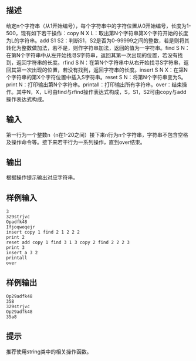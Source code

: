 ## 描述


给定n个字符串（从1开始编号），每个字符串中的字符位置从0开始编号，长度为1-500，现有如下若干操作：copy N X L：取出第N个字符串第X个字符开始的长度为L的字符串。add S1 S2：判断S1，S2是否为0-99999之间的整数，若是则将其转化为整数做加法，若不是，则作字符串加法，返回的值为一字符串。find S N：在第N个字符串中从左开始找寻S字符串，返回其第一次出现的位置，若没有找到，返回字符串的长度。rfind S N：在第N个字符串中从右开始找寻S字符串，返回其第一次出现的位置，若没有找到，返回字符串的长度。insert S N X：在第N个字符串的第X个字符位置中插入S字符串。reset S N：将第N个字符串变为S。print N：打印输出第N个字符串。printall：打印输出所有字符串。over：结束操作。其中N，X，L可由find与rfind操作表达式构成，S，S1，S2可由copy与add操作表达式构成。

## 输入


第一行为一个整数n（n在1-20之间）接下来n行为n个字符串，字符串不包含空格及操作命令等。接下来若干行为一系列操作，直到over结束。

## 输出


根据操作提示输出对应字符串。

## 样例输入


```
3
329strjvc
Opadfk48
Ifjoqwoqejr
insert copy 1 find 2 1 2 2 2
print 2
reset add copy 1 find 3 1 3 copy 2 find 2 2 2 3
print 3
insert a 3 2
printall
over
```


## 样例输出


```
Op29adfk48
358
329strjvc
Op29adfk48
35a8
```


## 提示


推荐使用string类中的相关操作函数。

